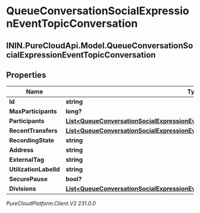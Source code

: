 # QueueConversationSocialExpressionEventTopicConversation

## ININ.PureCloudApi.Model.QueueConversationSocialExpressionEventTopicConversation

## Properties

|Name | Type | Description | Notes|
|------------ | ------------- | ------------- | -------------|
| **Id** | **string** |  | [optional] |
| **MaxParticipants** | **long?** |  | [optional] |
| **Participants** | [**List&lt;QueueConversationSocialExpressionEventTopicParticipant&gt;**](QueueConversationSocialExpressionEventTopicParticipant) |  | [optional] |
| **RecentTransfers** | [**List&lt;QueueConversationSocialExpressionEventTopicTransferResponse&gt;**](QueueConversationSocialExpressionEventTopicTransferResponse) |  | [optional] |
| **RecordingState** | **string** |  | [optional] |
| **Address** | **string** |  | [optional] |
| **ExternalTag** | **string** |  | [optional] |
| **UtilizationLabelId** | **string** |  | [optional] |
| **SecurePause** | **bool?** |  | [optional] |
| **Divisions** | [**List&lt;QueueConversationSocialExpressionEventTopicConversationDivisionMembership&gt;**](QueueConversationSocialExpressionEventTopicConversationDivisionMembership) |  | [optional] |



_PureCloudPlatform.Client.V2 231.0.0_
